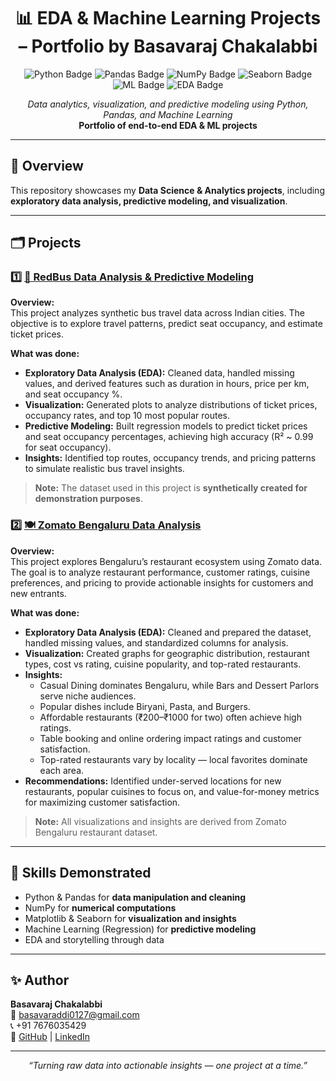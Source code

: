 <h1 align="center">📊 EDA & Machine Learning Projects – Portfolio by Basavaraj Chakalabbi</h1>

<p align="center">
    <img src="https://img.shields.io/badge/Python-3776AB?style=for-the-badge&logo=python&logoColor=white" alt="Python Badge">
    <img src="https://img.shields.io/badge/Pandas-150458?style=for-the-badge&logo=pandas&logoColor=white" alt="Pandas Badge">
    <img src="https://img.shields.io/badge/NumPy-013243?style=for-the-badge&logo=numpy&logoColor=white" alt="NumPy Badge">
    <img src="https://img.shields.io/badge/Seaborn-1A5276?style=for-the-badge&logo=seaborn&logoColor=white" alt="Seaborn Badge">
    <img src="https://img.shields.io/badge/Machine_Learning-F7931E?style=for-the-badge&logo=tensorflow&logoColor=white" alt="ML Badge">
    <img src="https://img.shields.io/badge/EDA-F7DF1E?style=for-the-badge&logo=chartdotjs&logoColor=black" alt="EDA Badge">
</p>

<p align="center">
  <i>Data analytics, visualization, and predictive modeling using Python, Pandas, and Machine Learning</i><br>
  <b>Portfolio of end-to-end EDA & ML projects</b>
</p>

---

## 🧠 Overview

This repository showcases my **Data Science & Analytics projects**, including **exploratory data analysis, predictive modeling, and visualization**.  

---

## 🗂️ Projects

### 1️⃣ [🚌 RedBus Data Analysis & Predictive Modeling](https://github.com/Basavaraj0127/EDA-and-Machine-Learning-Projects/tree/main/RedBus-Data-Analysis)  
**Overview:**  
This project analyzes synthetic bus travel data across Indian cities. The objective is to explore travel patterns, predict seat occupancy, and estimate ticket prices.  

**What was done:**  
- **Exploratory Data Analysis (EDA):** Cleaned data, handled missing values, and derived features such as duration in hours, price per km, and seat occupancy %.  
- **Visualization:** Generated plots to analyze distributions of ticket prices, occupancy rates, and top 10 most popular routes.  
- **Predictive Modeling:** Built regression models to predict ticket prices and seat occupancy percentages, achieving high accuracy (R² ~ 0.99 for seat occupancy).  
- **Insights:** Identified top routes, occupancy trends, and pricing patterns to simulate realistic bus travel insights.  

> **Note:** The dataset used in this project is **synthetically created for demonstration purposes**.  

### 2️⃣ [🍽️ Zomato Bengaluru Data Analysis](https://github.com/Basavaraj0127/EDA-and-Machine-Learning-Projects/tree/main/ZOMATO%20BENGALURU%20DATA%20ANALYSIS)  
**Overview:**  
This project explores Bengaluru’s restaurant ecosystem using Zomato data. The goal is to analyze restaurant performance, customer ratings, cuisine preferences, and pricing to provide actionable insights for customers and new entrants.  

**What was done:**  
- **Exploratory Data Analysis (EDA):** Cleaned and prepared the dataset, handled missing values, and standardized columns for analysis.  
- **Visualization:** Created graphs for geographic distribution, restaurant types, cost vs rating, cuisine popularity, and top-rated restaurants.  
- **Insights:**  
  - Casual Dining dominates Bengaluru, while Bars and Dessert Parlors serve niche audiences.  
  - Popular dishes include Biryani, Pasta, and Burgers.  
  - Affordable restaurants (₹200–₹1000 for two) often achieve high ratings.  
  - Table booking and online ordering impact ratings and customer satisfaction.  
  - Top-rated restaurants vary by locality — local favorites dominate each area.  
- **Recommendations:** Identified under-served locations for new restaurants, popular cuisines to focus on, and value-for-money metrics for maximizing customer satisfaction.  

> **Note:** All visualizations and insights are derived from Zomato Bengaluru restaurant dataset.

---

## 🧩 Skills Demonstrated

- Python & Pandas for **data manipulation and cleaning**  
- NumPy for **numerical computations**  
- Matplotlib & Seaborn for **visualization and insights**  
- Machine Learning (Regression) for **predictive modeling**  
- EDA and storytelling through data  

---

## ✨ Author

**Basavaraj Chakalabbi**  
📧 basavaraddi0127@gmail.com  
📞 +91 7676035429  
🔗 [GitHub](https://github.com/Basavaraj0127) | [LinkedIn](https://www.linkedin.com/in/basavaraj-chakalabbi)  

---

<p align="center">
  <i>“Turning raw data into actionable insights — one project at a time.”</i>
</p>
